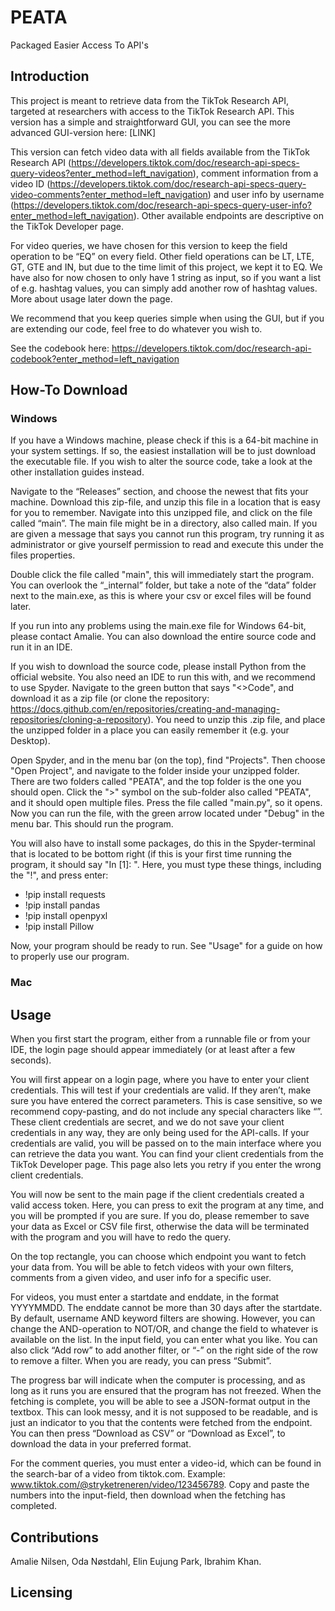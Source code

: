 # PEATA
Packaged Easier Access To API's

## Introduction
This project is meant to retrieve data from the TikTok Research API, targeted at researchers with access to the TikTok Research API. This version has a simple and straightforward GUI, you can see the more advanced GUI-version here: [LINK]

This version can fetch video data with all fields available from the TikTok Research API (https://developers.tiktok.com/doc/research-api-specs-query-videos?enter_method=left_navigation), comment information from a video ID (https://developers.tiktok.com/doc/research-api-specs-query-video-comments?enter_method=left_navigation) and user info by username (https://developers.tiktok.com/doc/research-api-specs-query-user-info?enter_method=left_navigation). Other available endpoints are descriptive on the TikTok Developer page.

For video queries, we have chosen for this version to keep the field operation to be “EQ” on every field. Other field operations can be LT, LTE, GT, GTE and IN, but due to the time limit of this project, we kept it to EQ. We have also for now chosen to only have 1 string as input, so if you want a list of e.g. hashtag values, you can simply add another row of hashtag values. More about usage later down the page.

We recommend that you keep queries simple when using the GUI, but if you are extending our code, feel free to do whatever you wish to.

See the codebook here: https://developers.tiktok.com/doc/research-api-codebook?enter_method=left_navigation

## How-To Download
### Windows
If you have a Windows machine, please check if this is a 64-bit machine in your system settings. If so, the easiest installation will be to just download the executable file. If you wish to alter the source code, take a look at the other installation guides instead.

Navigate to the “Releases” section, and choose the newest that fits your machine. Download this zip-file, and unzip this file in a location that is easy for you to remember. Navigate into this unzipped file, and click on the file called “main”. The main file might be in a directory, also called main. If you are given a message that says you cannot run this program, try running it as administrator or give yourself permission to read and execute this under the files properties.

Double click the file called "main", this will immediately start the program. You can overlook the “_internal” folder, but take a note of the “data” folder next to the main.exe, as this is where your csv or excel files will be found later.

If you run into any problems using the main.exe file for Windows 64-bit, please contact Amalie. You can also download the entire source code and run it in an IDE.

If you wish to download the source code, please install Python from the official website. You also need an IDE to run this with, and we recommend to use Spyder. Navigate to the green button that says "<>Code", and download it as a zip file (or clone the repository: https://docs.github.com/en/repositories/creating-and-managing-repositories/cloning-a-repository). You need to unzip this .zip file, and place the unzipped folder in a place you can easily remember it (e.g. your Desktop). 

Open Spyder, and in the menu bar (on the top), find "Projects". Then choose "Open Project", and navigate to the folder inside your unzipped folder. There are two folders called "PEATA", and the top folder is the one you should open. Click the ">" symbol on the sub-folder also called "PEATA", and it should open multiple files. Press the file called "main.py", so it opens. Now you can run the file, with the green arrow located under "Debug" in the menu bar. This should run the program.

You will also have to install some packages, do this in the Spyder-terminal that is located to be bottom right (if this is your first time running the program, it should say "In [1]: ". Here, you must type these things, including the "!", and press enter:
- !pip install requests
- !pip install pandas
- !pip install openpyxl
- !pip install Pillow

Now, your program should be ready to run. See "Usage" for a guide on how to properly use our program.


### Mac

## Usage
When you first start the program, either from a runnable file or from your IDE, the login page should appear immediately (or at least after a few seconds). 

You will first appear on a login page, where you have to enter your client credentials. This will test if your credentials are valid. If they aren’t, make sure you have entered the correct parameters. This is case sensitive, so we recommend copy-pasting, and do not include any special characters like “”. These client credentials are secret, and we do not save your client credentials in any way, they are only being used for the API-calls. If your credentials are valid, you will be passed on to the main interface where you can retrieve the data you want. You can find your client credentials from the TikTok Developer page. This page also lets you retry if you enter the wrong client credentials.

You will now be sent to the main page if the client credentials created a valid access token. Here, you can press <Escape> to exit the program at any time, and you will be prompted if you are sure. If you do, please remember to save your data as Excel or CSV file first, otherwise the data will be terminated with the program and you will have to redo the query.

On the top rectangle, you can choose which endpoint you want to fetch your data from. You will be able to fetch videos with your own filters, comments from a given video, and user info for a specific user.

For videos, you must enter a startdate and enddate, in the format YYYYMMDD. The enddate cannot be more than 30 days after the startdate. By default, username AND keyword filters are showing. However, you can change the AND-operation to NOT/OR, and change the field to whatever is available on the list. In the input field, you can enter what you like. You can also click “Add row” to add another filter, or “-” on the right side of the row to remove a filter. When you are ready, you can press “Submit”.

The progress bar will indicate when the computer is processing, and as long as it runs you are ensured that the program has not freezed. When the fetching is complete, you will be able to see a JSON-format output in the textbox. This can look messy, and it is not supposed to be readable, and is just an indicator to you that the contents were fetched from the endpoint. You can then press “Download as CSV” or “Download as Excel”, to download the data in your preferred format. 

For the comment queries, you must enter a video-id, which can be found in the search-bar of a video from tiktok.com. Example: www.tiktok.com/@stryketreneren/video/123456789. Copy and paste the numbers into the input-field, then download when the fetching has completed.


## Contributions
Amalie Nilsen, Oda Nøstdahl, Elin Eujung Park, Ibrahim Khan.

## Licensing
